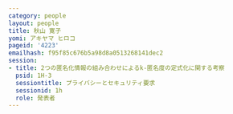 ```yaml
---
category: people
layout: people
title: 秋山 寛子
yomi: アキヤマ ヒロコ
pageid: '4223'
emailhash: f95f85c676b5a98d8a0513268141dec2
session:
- title: 2つの匿名化情報の組み合わせによるk-匿名度の定式化に関する考察
  psid: 1H-3
  sessiontitle: プライバシーとセキュリティ要求
  sessionid: 1h
  role: 発表者
---
```

